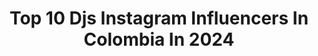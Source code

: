 ---
title: Top 10 Djs Instagram Influencers In Colombia In 2024
description: >-
  Find top djs Instagram influencers in Colombia in 2024. Most popular hashtags: #colombia #dj #cali #aleteo.
platform: Instagram
hits: 26
text_top: Identify the most popular Instagram influencers on inBeat.
text_bottom: Our platform aggregates 26 Instagram influencers like this in Colombia for you to work with.
profiles:
  - username: "djyoyord"
    fullname: >-
      DJ YOYO PRESENTA
    bio: >-
      @bulovasfamily TOUR DJ - CEO-djssinnombrerd 🔥
    location: "Colombia"
    followers: 15866
    engagement: 140
    commentsToLikes: 0.114387
    id: ck5zutt3p30zb0i14eubyuay7
    verified: false
    hashtags: "#repost, #una"
  - username: "mix89.9"
    fullname: >-
      Mix 89.9 Medellín
    bio: >-
      🔥Medellín en #ModoMix 📱310 22 27 899 Dirige @LauraBuendiaJ DJ's @alexgonzalezmiala @arguellesdj @JennyDuque_ @guti899 @djzaja
    location: "Colombia"
    followers: 224036
    engagement: 42
    commentsToLikes: 1.226874
    id: ck15shxrld3e70i19kc89omug
    verified: false
    hashtags: "#miercoles, #modomix, #jueves, #tbt"
  - username: "djsantiagocardona"
    fullname: >-
      SANTIAGO CARDONA
    bio: >-
      DURO CON LA MÚSICA #guaracha • Booking Manager • +57 3158026410 • ESCUCHA AVENTURERO🔥💯🕺🏼
    location: "Colombia"
    followers: 116744
    engagement: 303
    commentsToLikes: 0.020049
    id: ck6ubktnja62p0j71zvgq9xsn
    verified: false
    hashtags: "#multiplesefectos, #duroconlamusica, #aventurero, #aleteo"
  - username: "djsortech"
    fullname: >-
      𝗦𝗢𝗥𝗧𝗘𝗖𝗛
    bio: >-
      @groodtaste Residente @viuzclub Medellin, Colombia 🇨🇴 Escucha Mi Nuevo Set 👇👇👇
    location: "Colombia"
    followers: 22669
    engagement: 247
    commentsToLikes: 0.050925
    id: ck5c7kip47owi0i116d66veqm
    verified: false
    hashtags: "#techhouse, #groodtaste, #music, #medellin"
  - username: "zapateolatino"
    fullname: >-
      𝐆 𝐔 𝐀 𝐑 𝐀 𝐂 𝐇 𝐀®
    bio: >-
      • Vᴀᴍᴏs ʜᴀᴄᴇʀ ᴄʀᴇᴄᴇʀ ᴇʟ ɢᴇ́ɴᴇʀᴏ💯 💸 𝐏𝐔𝐁𝐋𝐈𝐂𝐈𝐃𝐀𝐃 & 𝐀𝐏𝐎𝐑𝐓𝐄𝐒 📩 • Sɪ́ɢᴜᴇɴᴏs ᴇɴ Fᴀᴄᴇʙᴏᴏᴋ👇 👇
    location: "Colombia"
    followers: 41974
    engagement: 234
    commentsToLikes: 0.012439
    id: ck9wfmpdspj6z0j78zsssffmv
    verified: false
    hashtags: "#panama, #latinhouse, #chilezapatea, #argentina"
  - username: "paocalderon"
    fullname: >-
      Pao calderon
    bio: >-
      𝙳𝚓 𝚞𝚗𝚝𝚒𝚕 𝙸 𝚏𝚒𝚗𝚍 𝚊 𝚛𝚎𝚊𝚕 𝚓𝚘𝚋 . . . 𝙵𝚘𝚞𝚗𝚍𝚎𝚛 @dtlrecords
    location: "Colombia"
    followers: 27380
    engagement: 380
    commentsToLikes: 0.049176
    id: ck5zq0uzatpvu0i1455bdd8yh
    verified: true
    hashtags: "#moog, #streaming, #dj, #djlife"
  - username: "ironcat.dj"
    fullname: >-
      IRONCAT 🐱
    bio: >-
      Cali - Colombia 🇨🇴 Contrataciones: +57 312 687 67 85 ESCUCHA MI NUEVO SET !!! ⬇⬇️⬇
    location: "Colombia"
    followers: 21823
    engagement: 348
    commentsToLikes: 0.027309
    id: ck5c7krwh7phw0i11tauhqg5t
    verified: false
    hashtags: "#valle, #instaexplore, #ironcat, #cali"
  - username: "king.novaofficial"
    fullname: >-
      KING NOVA .©™
    bio: >-
      👑King👑 Contacto: +34 654 00 85 60 Manager : @on_mngr
    location: "Colombia"
    followers: 4057
    engagement: 693
    commentsToLikes: 0.112153
    id: ck6u5kz8da8dy0j712h83hzvc
    verified: false
    hashtags: "#barcelona, #madrid, #freestyle, #usa"
  - username: "koldomiranda"
    fullname: >-
      Koldo Miranda
    bio: >-
      Koldo Miranda 360 @cuartofrio_gastro @ammacaffe_bog @km.kitchengallery
    location: "Colombia"
    followers: 20879
    engagement: 139
    commentsToLikes: 0.038833
    id: ck5c05f3zshaw0i11804vnb4j
    verified: false
    hashtags: "#chefsforamerica, #chefs, #chefstalk, #cheflife"
  - username: "deejaylolita"
    fullname: >-
      DJ LOLITA
    bio: >-
      🎧 -> •@defjamaicaclub •@audiolirica •@liannamusic •@yojosegabrielrcn •@elcandelario •@lapergolaclandestina ⬇️VÍDEO NUEVO⬇️
    location: "Colombia"
    followers: 11784
    engagement: 656
    commentsToLikes: 0.024989
    id: ck0uads2wc24f0i19li9q6y0n
    verified: false
    hashtags: "#djlolita, #deftv, #ilovetardeo, #def"
---